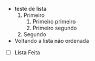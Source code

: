- teste de lista
  1. Primeiro
      1. Primeiro primeiro
      2. Primeiro segundo 
  3. Segundo
- Voltando a lista não ordenada


- [ ] Lista Feita
